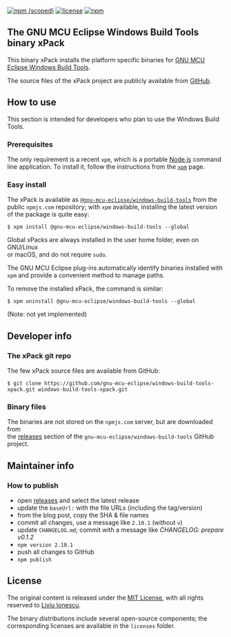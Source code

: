 [![npm (scoped)](https://img.shields.io/npm/v/@gnu-mcu-eclipse/windows-build-tools.svg)](https://www.npmjs.com/package/@gnu-mcu-eclipse/windows-build-tools) 
[![license](https://img.shields.io/github/license/gnu-mcu-eclipse/windows-build-tools-xpack.svg)](https://github.com/gnu-mcu-eclipse/windows-build-tools-xpack/blob/xpack/LICENSE) 
[![npm](https://img.shields.io/npm/dt/@gnu-mcu-eclipse/windows-build-tools.svg)](https://www.npmjs.com/package/@gnu-mcu-eclipse/windows-build-tools/)


## The GNU MCU Eclipse Windows Build Tools binary xPack

This binary xPack installs the platform specific binaries for
[GNU MCU Eclipse Windows Build Tools](https://github.com/gnu-mcu-eclipse/windows-build-tools).

The source files of the xPack project are publicly available from 
[GitHub](https://github.com/gnu-mcu-eclipse/windows-build-tools-xpack).

## How to use

This section is intended for developers who plan to use the 
Windows Build Tools.

### Prerequisites

The only requirement is a recent 
`xpm`, which is a portable 
[Node.js](https://nodejs.org) command line application. To install it,
follow the instructions from the 
[`xpm`](https://www.npmjs.com/package/xpm) page.

### Easy install

The xPack is available as 
[`@gnu-mcu-eclipse/windows-build-tools`](https://www.npmjs.com/package/gnu-mcu-eclipse/windows-build-tools)
from the public `npmjs.com` repository; with `xpm` available, installing 
the latest version of the package is quite easy:

```console
$ xpm install @gnu-mcu-eclipse/windows-build-tools --global
```

Global xPacks are always installed in the user home folder, even on GNU/Linux  
or macOS, and do not require `sudo`.

The GNU MCU Eclipse plug-ins automatically identify binaries installed with
`xpm` and provide a convenient method to manage paths.

To remove the installed xPack, the command is similar:

```console
$ xpm uninstall @gnu-mcu-eclipse/windows-build-tools --global
```

(Note: not yet implemented)

## Developer info

### The xPack git repo

The few xPack source files are available from GitHub:

```console
$ git clone https://github.com/gnu-mcu-eclipse/windows-build-tools-xpack.git windows-build-tools-xpack.git
```

### Binary files

The binaries are not stored on the `npmjs.com` server, but are downloaded from  
the [releases](https://github.com/gnu-mcu-eclipse/windows-build-tools/releases) 
section of the `gnu-mcu-eclipse/windows-build-tools` GitHub project.

## Maintainer info

### How to publish

* open [releases](https://github.com/gnu-mcu-eclipse/windows-build-tools/releases) 
and select the latest release
* update the `baseUrl:` with the file URLs (including the tag/version)
* from the blog post, copy the SHA & file names
* commit all changes, use a message like `2.10.1` (without `v`)
* update `CHANGELOG.md`; commit with a message like _CHANGELOG: prepare v0.1.2_
* `npm version 2.10.1`
* push all changes to GitHub
* `npm publish`

## License

The original content is released under the 
[MIT License](https://opensource.org/licenses/MIT), with all rights 
reserved to [Liviu Ionescu](https://github.com/ilg-ul).

The binary distributions include several open-source components; the
corresponding licenses are available in the `licenses`
folder.
